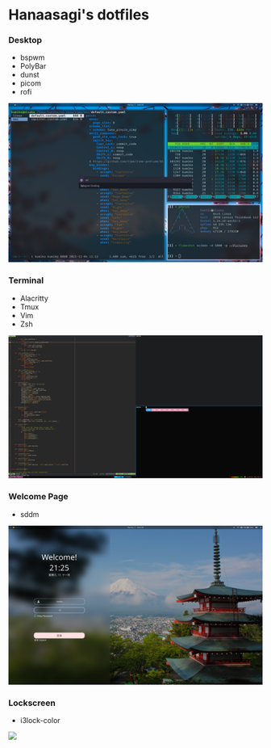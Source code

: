 # Hanaasagi's dotfiles


### Desktop

- bspwm
- PolyBar
- dunst
- picom
- rofi

![](.screenshots/wm.png)

### Terminal

- Alacritty
- Tmux
- Vim
- Zsh

![](.screenshots/terminal.png)


### Welcome Page

- sddm

![](.screenshots/welcome.png)


### Lockscreen

- i3lock-color

![](.screenshots/lockscreen.png)
